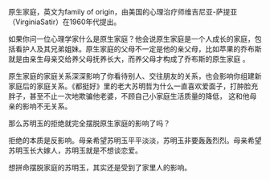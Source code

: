 
原生家庭，英文为family of origin，由美国的心理治疗师维吉尼亚-萨提亚（VirginiaSatir）在1960年代提出。

如果你问一位心理学家什么是原生家庭？他会说原生家庭是一个人成长的家庭，包括看护人及其兄弟姐妹。原生家庭的父母不一定是他的亲父母，比如苹果的乔布斯就是由亲生母亲交给养父母抚养长大，而养父母才构成了乔布斯的原生家庭 。

原生家庭的家庭关系深深影响了你看待别人、交往朋友的关系，也会影响你组建新家庭后的家庭关系。《都挺好》里的老大苏明哲为什么一直喜欢爱面子，打肿脸充胖子，甚至不止一次地欺骗他老婆，不顾自己小家庭生活质量的降低， 这和他母亲的影响不无关系。

那么苏明玉的拒绝就完全摆脱原生家庭的影响了吗？

拒绝的本质是反影响。母亲希望苏明玉平平淡淡，苏明玉非要轰轰烈烈。母亲希望苏明玉长大嫁人，苏明玉就是不想谈恋爱。

想拼命摆脱家庭的苏明玉，其实还是受到了家里人的影响。















<!--stackedit_data:
eyJoaXN0b3J5IjpbNjE0MzEwNTI2LDU0OTc5MDY3NiwxMzkxMz
Y0NDAyLDI4Njg5MTQyMywxMjY2MzE0MjkzLDIwMzU5MTM4MzYs
LTExNTM2MTkwMTUsMjAzNDExNzA5Miw5NjkyNjU4MDZdfQ==
-->